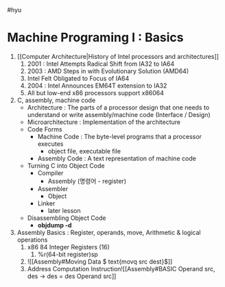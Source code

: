 #hyu 
# Machine Programing I : Basics
1. [[Computer Architecture|History of Intel processors and architectures]]
	1. 2001 : Intel Attempts Radical Shift from IA32 to IA64
	2. 2003 : AMD Steps in with Evolutionary Solution (AMD64)
	3. Intel Felt Obligated to Focus of IA64
	4. 2004 : Intel Announces EM64T extension to IA32
	5. All but low-end x86 processors support x86064
2. C, assembly, machine code
	- Architecture : The parts of a processor design that one needs to understand or write assembly/machine code (Interface / Design)
	- Microarchitecture : Implementation of the architecture
	- Code Forms 
		- Machine Code : The byte-level programs that a processor executes
			- object file, executable file
		- Assembly Code : A text representation of machine code
	- Turning C into Object Code
		- Compiler
			- Assembly (명령어 - register)
		- Assembler
			- Object
		- Linker
			- later lesson
	- Disassembling Object Code
		 - **objdump -d**
3. Assembly Basics : Register, operands, move, Arithmetic & logical operations
	1. x86 84 Integer Registers (16)
		1. %r(64-bit register)sp
	2. ![[Assembly#Moving Data $ text{movq src dest}$]]
	3. Address Computation Instruction![[Assembly#BASIC Operand src, des -> des = des Operand src]]
